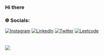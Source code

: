 ### Hi there 

### 🌐 Socials:
[![Instagram](https://img.shields.io/badge/Instagram-%23E4405F.svg?logo=Instagram&logoColor=white)](https://instagram.com/jamal.myd) [![LinkedIn](https://img.shields.io/badge/LinkedIn-%230077B5.svg?logo=linkedin&logoColor=white)](https://linkedin.com/in/jamal108) [![Twitter](https://img.shields.io/badge/Twitter-%231DA1F2.svg?logo=Twitter&logoColor=white)](https://twitter.com/jamal_twts) [![Leetcode](https://img.shields.io/badge/Leetcode-%23593d88.svg?logo=Leetcode&logoColor=white)](https://leetcode.com/jamal108) 



# [![](https://visitcount.itsvg.in/api?id=jamAL108&icon=0&color=0)](https://visitcount.itsvg.in)
